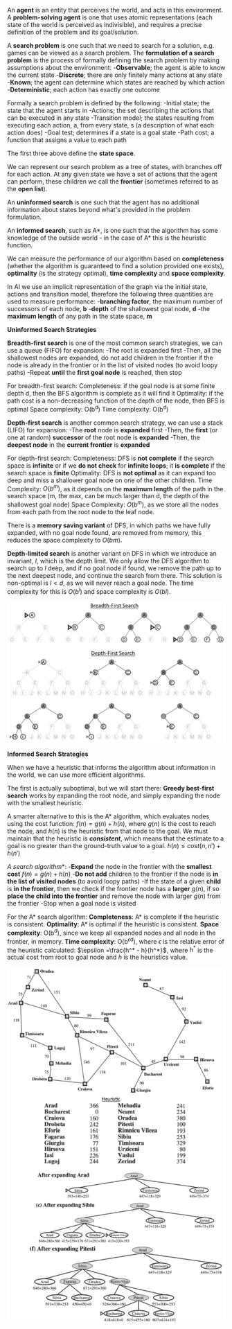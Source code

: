 An **agent** is an entity that perceives the world, and acts in this environment. A **problem-solving agent** is one that uses atomic representations (each state of the world is perceived as indivisible), and requires a precise definition of the problem and its goal/solution.

A **search problem** is one such that we need to search for a solution, e.g. games can be viewed as a search problem. The **formulation of a search problem** is the process of formally defining the search problem by making assumptions about the environment:
	-**Observable**; the agent is able to know the current state
	-**Discrete**; there are only finitely many actions at any state
	-**Known**; the agent can determine which states are reached by which action
	-**Deterministic**; each action has exactly one outcome

Formally a search problem is defined by the following:
	-Initial state; the state that the agent starts in
	-Actions; the set describing the actions that can be executed in any state
	-Transition model; the states resulting from executing each action, a, from every state, s (a description of what each action does)
	-Goal test; determines if a state is a goal state
	-Path cost; a function that assigns a value to each path

The first three above define the **state space**.

We can represent our search problem as a tree of states, with branches off for each action. At any given state we have a set of actions that the agent can perform, these children we call the **frontier** (sometimes referred to as the **open list**).

An **uninformed search** is one such that the agent has no additional information about states beyond what's provided in the problem formulation. 

An **informed search**, such as A\*, is one such that the algorithm has some knowledge of the outside world - in the case of A\* this is the heuristic function.

We can measure the performance of our algorithm based on **completeness** (whether the algorithm is guaranteed to find a solution provided one exists), **optimality** (is the strategy optimal), **time complexity** and **space complexity**.

In AI we use an implicit representation of the graph via the initial state, actions and transition model, therefore the following three quantities are used to measure performance: 
	-**branching factor**, the maximum number of successors of each node, **b**
	-**depth** of the shallowest goal node, **d**
	-the **maximum length** of any path in the state space, **m**

**Uninformed Search Strategies**

**Breadth-first search** is one of the most common search strategies, we can use a queue (FIFO) for expansion:
	-The root is expanded first
	-Then, all the shallowest nodes are expanded, do not add children in the frontier if the node is already in the frontier or in the list of visited nodes (to avoid loopy paths)
	-Repeat **until** the **first goal node** is reached, then stop

For breadth-first search:
	Completeness: if the goal node is at some finite depth d, then the BFS algorithm is complete as it will find it
	Optimality: if the path cost is a non-decreasing function of the depth of the node, then BFS is optimal
	Space complexity: O(b$^d$)
	Time complexity: O(b$^d$)

**Depth-first search** is another common search strategy, we can use a stack (LIFO) for expansion:
	-The **root** node is **expanded** first
	-Then, the **first** (or one at random) **successor** of the root node is **expanded**
	-Then, the **deepest node** in the **current frontier** is **expanded**

For depth-first search:
	Completeness: DFS is **not complete** if the search space is **infinite** or if we **do not check** for **infinite loops**; it **is complete** if the search space is **finite**
	Optimality: DFS is **not optimal** as it can expand too deep and miss a shallower goal node on one of the other children.
	Time Complexity: $O(b^m)$, as it depends on the **maximum length** of the path in the search space (m, the max, can be much larger  than d, the depth of the shallowest goal node)
	Space Complexity: $O(b^m)$, as we store all the nodes from each path from the root node to the leaf node.

There is a **memory saving variant** of DFS, in which paths we have fully expanded, with no goal node found, are removed from memory, this reduces the space complexity to $O(bm)$.

**Depth-limited search** is another variant on DFS in which we introduce an invariant, $l$, which is the depth limit. We only allow the DFS algorithm to search up to $l$ deep, and if no goal node if found, we remove the path up to the next deepest node, and continue the search from there. This solution is non-optimal is $l < d$, as we will never reach a goal node. The time complexity for this is $O(b^l)$ and space complexity is $O(bl)$.

![](Images/Pasted%20image%2020230212192311.png)

**Informed Search Strategies**

When we have a heuristic that informs the algorithm about information in the world, we can use more efficient algorithms.

The first is actually suboptimal, but we will start there: **Greedy best-first search** works by expanding the root node, and simply expanding the node with the smallest heuristic.

A smarter alternative to this is the A\* algorithm, which evaluates nodes using the cost function: $f(n) = g(n) +h(n)$, where $g(n)$ is the cost to reach the node, and $h(n)$ is the heuristic from that node to the goal. We must maintain that the heuristic is ***consistent***, which means that the estimate to a goal is no greater than the ground-truth value to a goal. $h(n) \leq cost(n,n') + h(n')$ 

**A* search algorithm**: 
	-**Expand** the node in the frontier with the **smallest cost** $f(n) = g(n) +h(n)$
	-**Do not add** children to the frontier if the node is **in the list of visited nodes** (to avoid loopy paths)
	-If the state of a given **child** is **in the frontier**, then we check if the frontier node has a **larger**  $g(n)$, if so **place the child into the frontier** and remove the node with larger $g(n)$ from the frontier
	-Stop when a goal node is visited

For the A* search algorithm:
	**Completeness**: A* is complete if the heuristic is consistent.
	**Optimality**: A* is optimal if the heuristic is consistent.
	**Space complexity**: O(b$^d$), since we keep all expanded nodes and all node in the frontier, in memory.
	**Time complexity**: O(b$^{\epsilon d}$), where $\epsilon$ is the relative error of the heuristic calculated: $\epsilon =\frac{h^* - h}{h^*}$, where $h^*$ is the actual cost from root to goal node and $h$ is the heuristics value.

![](Images/Pasted%20image%2020230212193004.png)